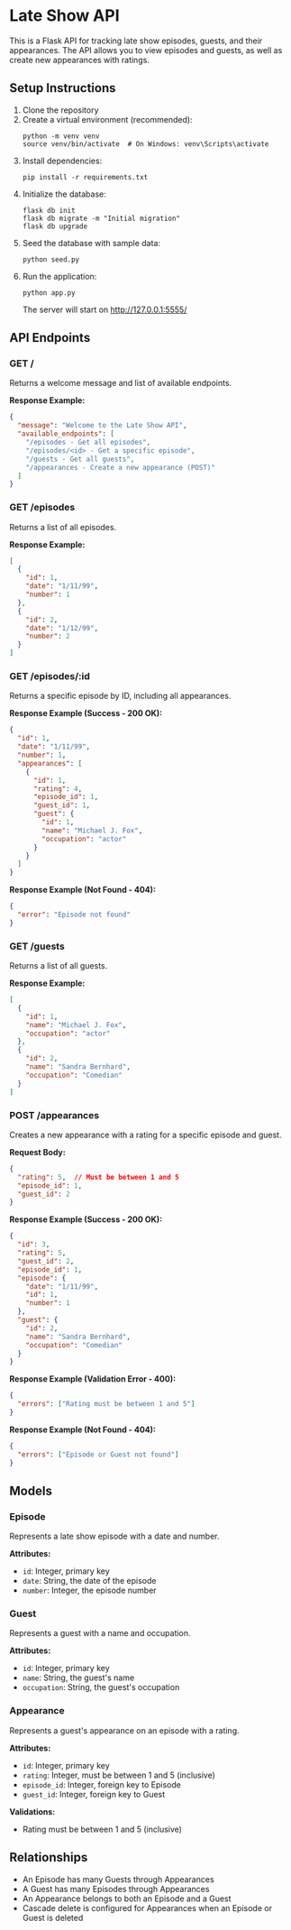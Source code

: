 # Late Show API

This is a Flask API for tracking late show episodes, guests, and their appearances. The API allows you to view episodes and guests, as well as create new appearances with ratings.

## Setup Instructions

1. Clone the repository
2. Create a virtual environment (recommended):
   ```
   python -m venv venv
   source venv/bin/activate  # On Windows: venv\Scripts\activate
   ```
3. Install dependencies:
   ```
   pip install -r requirements.txt
   ```
4. Initialize the database:
   ```
   flask db init
   flask db migrate -m "Initial migration"
   flask db upgrade
   ```
5. Seed the database with sample data:
   ```
   python seed.py
   ```
6. Run the application:
   ```
   python app.py
   ```
   The server will start on http://127.0.0.1:5555/

## API Endpoints

### GET /
Returns a welcome message and list of available endpoints.

**Response Example:**
```json
{
  "message": "Welcome to the Late Show API",
  "available_endpoints": [
    "/episodes - Get all episodes",
    "/episodes/<id> - Get a specific episode",
    "/guests - Get all guests",
    "/appearances - Create a new appearance (POST)"
  ]
}
```

### GET /episodes
Returns a list of all episodes.

**Response Example:**
```json
[
  {
    "id": 1,
    "date": "1/11/99",
    "number": 1
  },
  {
    "id": 2,
    "date": "1/12/99",
    "number": 2
  }
]
```

### GET /episodes/:id
Returns a specific episode by ID, including all appearances.

**Response Example (Success - 200 OK):**
```json
{
  "id": 1,
  "date": "1/11/99",
  "number": 1,
  "appearances": [
    {
      "id": 1,
      "rating": 4,
      "episode_id": 1,
      "guest_id": 1,
      "guest": {
        "id": 1,
        "name": "Michael J. Fox",
        "occupation": "actor"
      }
    }
  ]
}
```

**Response Example (Not Found - 404):**
```json
{
  "error": "Episode not found"
}
```

### GET /guests
Returns a list of all guests.

**Response Example:**
```json
[
  {
    "id": 1,
    "name": "Michael J. Fox",
    "occupation": "actor"
  },
  {
    "id": 2,
    "name": "Sandra Bernhard",
    "occupation": "Comedian"
  }
]
```

### POST /appearances
Creates a new appearance with a rating for a specific episode and guest.

**Request Body:**
```json
{
  "rating": 5,  // Must be between 1 and 5
  "episode_id": 1,
  "guest_id": 2
}
```

**Response Example (Success - 200 OK):**
```json
{
  "id": 3,
  "rating": 5,
  "guest_id": 2,
  "episode_id": 1,
  "episode": {
    "date": "1/11/99",
    "id": 1,
    "number": 1
  },
  "guest": {
    "id": 2,
    "name": "Sandra Bernhard",
    "occupation": "Comedian"
  }
}
```

**Response Example (Validation Error - 400):**
```json
{
  "errors": ["Rating must be between 1 and 5"]
}
```

**Response Example (Not Found - 404):**
```json
{
  "errors": ["Episode or Guest not found"]
}
```

## Models

### Episode
Represents a late show episode with a date and number.

**Attributes:**
- `id`: Integer, primary key
- `date`: String, the date of the episode
- `number`: Integer, the episode number

### Guest
Represents a guest with a name and occupation.

**Attributes:**
- `id`: Integer, primary key
- `name`: String, the guest's name
- `occupation`: String, the guest's occupation

### Appearance
Represents a guest's appearance on an episode with a rating.

**Attributes:**
- `id`: Integer, primary key
- `rating`: Integer, must be between 1 and 5 (inclusive)
- `episode_id`: Integer, foreign key to Episode
- `guest_id`: Integer, foreign key to Guest

**Validations:**
- Rating must be between 1 and 5 (inclusive)

## Relationships

- An Episode has many Guests through Appearances
- A Guest has many Episodes through Appearances
- An Appearance belongs to both an Episode and a Guest
- Cascade delete is configured for Appearances when an Episode or Guest is deleted

